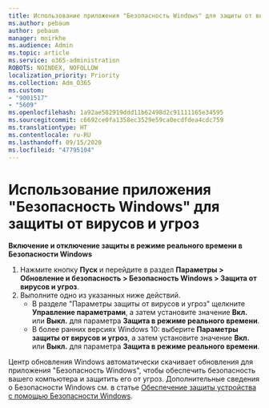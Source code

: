```yaml
---
title: Использование приложения "Безопасность Windows" для защиты от вирусов и угроз
ms.author: pebaum
author: pebaum
manager: mnirkhe
ms.audience: Admin
ms.topic: article
ms.service: o365-administration
ROBOTS: NOINDEX, NOFOLLOW
localization_priority: Priority
ms.collection: Adm_O365
ms.custom:
- "9001517"
- "5609"
ms.openlocfilehash: 1a92ae582919ddd11b62498d2c91111165e34595
ms.sourcegitcommit: c6692ce0fa1358ec3529e59ca0ecdfdea4cdc759
ms.translationtype: HT
ms.contentlocale: ru-RU
ms.lasthandoff: 09/15/2020
ms.locfileid: "47795104"
---
```

# <a name="use-windows-security-for-virus-and-threat-protection"></a>Использование приложения "Безопасность Windows" для защиты от вирусов и угроз

**Включение и отключение защиты в режиме реального времени в Безопасности Windows**

1. Нажмите кнопку **Пуск** и перейдите в раздел **Параметры > Обновление и безопасность > Безопасность Windows > Защита от вирусов и угроз**.
2. Выполните одно из указанных ниже действий.
    - В разделе "Параметры защиты от вирусов и угроз" щелкните **Управление параметрами**, а затем установите значение **Вкл.** или **Выкл.** для параметра **Защита в режиме реального времени**.
    - В более ранних версиях Windows 10: выберите **Параметры защиты от вирусов и угроз**, а затем установите значение **Вкл.** или **Выкл.** для параметра **Защита в режиме реального времени**.

Центр обновления Windows автоматически скачивает обновления для приложения "Безопасность Windows", чтобы обеспечить безопасность вашего компьютера и защитить его от угроз. Дополнительные сведения о Безопасности Windows см. в статье [Обеспечение защиты устройства с помощью Безопасности Windows](https://support.microsoft.com/help/17464/windows-10-help-protect-my-device-with-windows-security).
